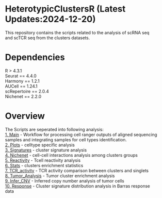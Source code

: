 # HeterotypicClustersR (Latest Updates:2024-12-20)
This repository contains the scripts related to the analysis of scRNA seq and scTCR seq from the clusters datasets. 
# Dependencies
R > 4.3.1  
Seurat == 4.4.0  
Harmony == 1.2.1  
AUCell == 1.24.1  
scRepertoire == 2.0.4  
Nichenet == 2.2.0  

# Overview
The Scripts are seperated into following analysis:    
[1. Main](https://github.com/PeeperLab/HeterotypicClustersR/tree/main/Scripts/1.Main) - Workflow for processing cell ranger outputs of aligned sequencing samples and integrating samples for cell types identification.     
[2. Plots](https://github.com/PeeperLab/HeterotypicClustersR/tree/main/Scripts/2.Plots) - celltype specific analysis  
[3. Signatures](https://github.com/PeeperLab/HeterotypicClustersR/tree/main/Scripts/3.Signatures) - cluster signature analysis  
[4. Nichenet](https://github.com/PeeperLab/HeterotypicClustersR/tree/main/Scripts/4.Nichenet) - cell-cell interactions analysis among clusters groups  
[5. Reactivity](https://github.com/PeeperLab/HeterotypicClustersR/tree/main/Scripts/5.Reactivity) - Tcell reactivity analysis  
[6. Stats](https://github.com/PeeperLab/HeterotypicClustersR/tree/main/Scripts/6.Stats) - clusters enrichment statistics  
[7. TCR_activity](https://github.com/PeeperLab/HeterotypicClustersR/tree/main/Scripts/7.TCR_activity) - TCR activity comparison between clusters and singlets  
[8. Tumor_Analysis](https://github.com/PeeperLab/HeterotypicClustersR/tree/main/Scripts/8.Tumor_Analysis) - Tumor cluster enrichment analysis     
[9. Infer_CNV](https://github.com/PeeperLab/HeterotypicClustersR/tree/main/Scripts/9.Infer_CNV) - Inferred copy number analysis of tumor cells    
[10. Response](https://github.com/PeeperLab/HeterotypicClustersR/tree/main/Scripts/10.Response) - Cluster signature distribution analysis in Barras response data    
